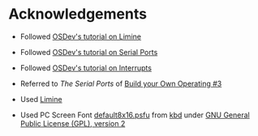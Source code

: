 # Acknowledgements

- Followed [OSDev's tutorial on Limine](https://wiki.osdev.org/Limine_Bare_Bones)

- Followed [OSDev's tutorial on Serial Ports](https://wiki.osdev.org/Serial_Ports)

- Followed [OSDev's tutorial on Interrupts](https://wiki.osdev.org/Interrupts_Tutorial)

- Referred to *The Serial Ports* of [Build your Own Operating #3](https://gayan1999malinda.medium.com/build-your-own-operating-system-2-410b1ff759ae)

- Used [Limine](https://github.com/limine-bootloader/limine)

- Used PC Screen Font [default8x16.psfu](https://github.com/legionus/kbd/blob/master/data/consolefonts/default8x16.psfu) from [kbd](https://github.com/legionus/kbd) under [GNU General Public License (GPL), version 2](https://github.com/legionus/kbd/blob/master/LICENSE)
